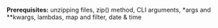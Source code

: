 **Prerequisites:** unzipping files, zip() method, CLI arguments, *args and **kwargs, lambdas, map and filter, date &
time
